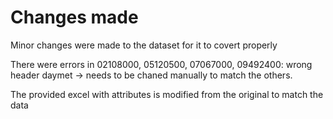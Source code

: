 # Changes made
Minor changes were made to the dataset for it to covert properly

There were errors in 02108000, 05120500, 07067000, 09492400: wrong header daymet -> needs to be chaned manually to match the others. 

The provided excel with attributes is modified from the original to match the data

